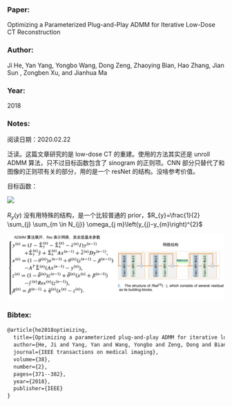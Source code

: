 ### Paper:

Optimizing a Parameterized Plug-and-Play ADMM for Iterative Low-Dose CT Reconstruction

### Author:

Ji He, Yan Yang, Yongbo Wang, Dong Zeng, Zhaoying Bian, Hao Zhang, Jian Sun , Zongben Xu, and Jianhua Ma

### Year:

2018

### Notes:

阅读日期：2020.02.22

泛读。这篇文章研究的是 low-dose CT 的重建。使用的方法其实还是 unroll ADMM 算法，只不过目标函数包含了 sinogram 的正则项。CNN 部分只替代了和图像的正则项有关的部分，用的是一个 resNet 的结构。没啥参考价值。

目标函数：

<img src="http://latex.codecogs.com/svg.latex? \min _{x, y} \frac{1}{2}\|y-\hat{y}\|_{\Sigma_{y}^{-1}}^{2}+\frac{1}{2}\|A x-y\|_{\Sigma_{x}^{-1}}^{2}+\lambda R_{y}(y)+\gamma R_{x}(x)" border="0"/>

$R_y(y)$ 没有用特殊的结构，是一个比较普通的 prior，$R_{y}=\frac{1}{2} \sum_{j} \sum_{m \in N_{j}} \omega_{j m}\left(y_{j}-y_{m}\right)^{2}$

<img src="https://raw.githubusercontent.com/Theodore-PKU/pictures/master/20200222112512.png"/>

### Bibtex:

```latex
@article{he2018optimizing,
  title={Optimizing a parameterized plug-and-play ADMM for iterative low-dose CT reconstruction},
  author={He, Ji and Yang, Yan and Wang, Yongbo and Zeng, Dong and Bian, Zhaoying and Zhang, Hao and Sun, Jian and Xu, Zongben and Ma, Jianhua},
  journal={IEEE transactions on medical imaging},
  volume={38},
  number={2},
  pages={371--382},
  year={2018},
  publisher={IEEE}
}
```

